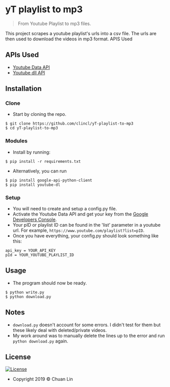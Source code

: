 
# yT playlist to mp3

> From Youtube Playlist to mp3 files.

This project scrapes a youtube playlist's urls into a csv file. The urls are then used to download the videos in mp3 format.
APIS Used

## APIs Used
- <a href="https://developers.google.com/youtube/v3"> Youtube Data API </a>
- <a href="https://github.com/ytdl-org/youtube-dl">Youtube dll API</a>

## Installation

### Clone
- Start by cloning the repo.
```shell
$ git clone https://github.com/clincl/yT-playlist-to-mp3
$ cd yT-playlist-to-mp3
```
### Modules
- Install by running:
```shell
$ pip install -r requirements.txt
```
- Alternatively, you can run
```shell
$ pip install google-api-python-client
$ pip install youtube-dl
```

### Setup
- You will need to create and setup a config.py file.
- Activate the Youtube Data API and get your key from the <a href="https://console.developers.google.com/projectselector2/apis/dashboard?supportedpurview=project">Google Developers Console</a>.
- Your pID or playlist ID can be found in the 'list' parameter in a youtube url. For example, `https://www.youtube.com/playlist?list=pID`.
- Once you have everything, your config.py should look something like this:
```shell
api_key = YOUR_API_KEY
pId = YOUR_YOUTUBE_PLAYLIST_ID
```

## Usage
- The program should now be ready.
```shell
$ python write.py
$ python download.py
```

## Notes
- `download.py` doesn't account for some errors. I didn't test for them but these likely deal with deleted/private videos. 
- My work around was to manually delete the lines up to the error and run `python download.py` again.

## License

[![License](http://img.shields.io/:license-mit-blue.svg?style=flat-square)](http://badges.mit-license.org)
- Copyright 2019 © Chuan Lin